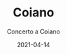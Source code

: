 ---
title: Coiano
subtitle: Concerto a Coiano
layout: default
modal-id: 5
date: 2021-04-14
img: img_corale/coiano.jpg
thumbnail: img_corale/coiano_tumb.jpg
alt: image-alt
project-date: April 2021
client: 
category: 
description: La chiesa attuale venne costruita nel 1904 su progetto di Ezio Cerpi; dell'antica chiesa (che era posta trasversalmente a quella odierna, con l'ingresso che si affacciava su via Bologna), trasformata in locali parrocchiali, resta il pulpito ligneo (1599) e alcuni dipinti, tra i quali un San Filippo dell'ambito del Gabbiani e un'ottocentesca Pentecoste di Tommaso Palloni; interessante è la Via Crucis (1993) in scagliola, opera del pratese Leonetto Tintori. Attualmente è la parrocchia del nostro caro amico Don Carlo al quale regaliamo sempre un concerto a scopo benefico nel periodo natalizio.

---
